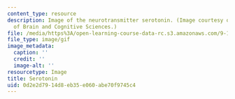 ```yaml
---
content_type: resource
description: Image of the neurotransmitter serotonin. (Image courtesy of MIT's Department
  of Brain and Cognitive Sciences.)
file: /media/https%3A/open-learning-course-data-rc.s3.amazonaws.com/9-15-biochemistry-and-pharmacology-of-synaptic-transmission-fall-2007/0d2e2d7914d8eb35e060abe70f9745c4_chp_serotonin.gif
file_type: image/gif
image_metadata:
  caption: ''
  credit: ''
  image-alt: ''
resourcetype: Image
title: Serotonin
uid: 0d2e2d79-14d8-eb35-e060-abe70f9745c4
---
```

